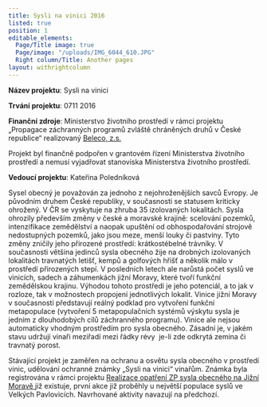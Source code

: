 ```yaml
---
title: Sysli na vinici 2016
listed: true
position: 1
editable_elements:
  Page/Title image: true
  Page/image: "/uploads/IMG_6044_610.JPG"
  Right column/Title: Another pages
layout: withrightcolumn
---
```

**Název projektu**: Sysli na vinici

**Trvání projektu**: 07­11 2016

**Finanční zdroje**: Ministerstvo životního prostředí v rámci projektu
„Propagace záchranných programů zvláště chráněných druhů v České
republice“ realizovaný [Beleco, z.s.][1]

Projekt byl finančně podpořen v grantovém řízení Ministerstva životního
prostředí a nemusí vyjadřovat stanoviska Ministerstva životního
prostředí.

**Vedoucí projektu**: Kateřina Poledníková

Sysel obecný je považován za jednoho z nejohroženějších savců Evropy. Je
původním druhem České republiky, v současnosti se statusem kriticky
ohrožený. V ČR se vyskytuje na zhruba 35 izolovaných lokalitách. Sysla
ohrozily především změny v české a moravské krajině: scelování pozemků,
intenzifikace zemědělství a naopak upuštění od obhospodařování strojově
nedostupných pozemků, jako jsou meze, menší louky či pastviny. Tyto
změny zničily jeho přirozené prostředí: krátkostébelné trávníky. V
současnosti většina jedinců sysla obecného žije na drobných izolovaných
lokalitách travnatých letišť, kempů a golfových hřišť a několik málo v
prostředí přirozených stepí. V posledních letech ale narůstá počet syslů
ve vinicích, sadech a záhumenkách jižní Moravy, které tvoří funkční
zemědělskou krajinu. Výhodou tohoto prostředí je jeho potenciál, a to
jak v rozloze, tak v možnostech propojení jednotlivých lokalit. Vinice
jižní Moravy v současnosti představují reálný podklad pro vytvoření
funkční metapopulace (vytvoření 5 metapopulačních systémů výskytu sysla
je jedním z dlouhodobých cílů záchranného programu). Vinice ale nejsou
automaticky vhodným prostředím pro sysla obecného. Zásadní je, v jakém
stavu udržují vinaři meziřadí mezi řádky révy ­ je-li zde odkrytá zemina
či travnatý porost.

Stávající projekt je zaměřen na ochranu a osvětu sysla obecného v
prostředí vinic, udělování ochranné známky „Sysli na vinici“ vinařům.
Známka byla registrována v rámci projektu [Realizace opatření ZP sysla
obecného na Jižní Moravě ](/o-nas/projekty/realizace-opatreni) již
existuje, první akce již proběhly u největší populace
syslů ve Velkých Pavlovicích. Navrhované aktivity navazují na
předchozí.


[1]: http://www.beleco.cz
